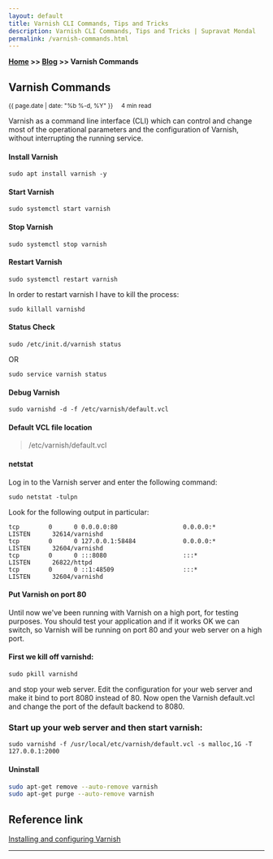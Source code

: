 ```yaml
---
layout: default
title: Varnish CLI Commands, Tips and Tricks
description: Varnish CLI Commands, Tips and Tricks | Supravat Mondal
permalink: /varnish-commands.html
---
```

**[Home](https://supravatm.github.io/) >> [Blog](https://supravatm.github.io/blogs.html) >> Varnish Commands**

## Varnish Commands
<small>
    <i class="fa-regular fa-calendar"></i> {{ page.date | date: "%b %-d, %Y" }}  &nbsp; &nbsp;
    <i class="fa-regular fa-clock"></i> 4 min read
</small>

Varnish  as  a  command  line  interface  (CLI)  which  can control and change most of the operational parameters and the configuration of Varnish, without interrupting the  running service.


#### Install Varnish ####

```ssh
sudo apt install varnish -y
```

#### Start Varnish ####

```ssh
sudo systemctl start varnish
```

#### Stop Varnish ### 

```ssh
sudo systemctl stop varnish
```

#### Restart Varnish ####

```ssh
sudo systemctl restart varnish
```

In order to restart varnish I have to kill the process:

```console
sudo killall varnishd
```

#### Status Check ####

```ssh
sudo /etc/init.d/varnish status
```
  OR
```ssh
sudo service varnish status
```

#### Debug Varnish #### 

```ssh
sudo varnishd -d -f /etc/varnish/default.vcl
```


#### Default VCL file location #### 

> /etc/varnish/default.vcl

#### netstat #### 

Log in to the Varnish server and enter the following command:

```ssh
sudo netstat -tulpn
```

Look for the following output in particular:

```ssh
tcp        0      0 0.0.0.0:80                  0.0.0.0:*               LISTEN      32614/varnishd
tcp        0      0 127.0.0.1:58484             0.0.0.0:*               LISTEN      32604/varnishd
tcp        0      0 :::8080                     :::*                    LISTEN      26822/httpd
tcp        0      0 ::1:48509                   :::*                    LISTEN      32604/varnishd
```


#### Put Varnish on port 80 #### 

Until now we've been running with Varnish on a high port, for testing purposes. You should test your application and if it works OK we can switch, so Varnish will be running on port 80 and your web server on a high port.

#### First we kill off varnishd: #### 

```ssh
sudo pkill varnishd
```

and stop your web server. Edit the configuration for your web server and make it bind to port 8080 instead of 80. Now open the Varnish default.vcl and change the port of the default backend to 8080.

### Start up your web server and then start varnish: ### 

```ssh
sudo varnishd -f /usr/local/etc/varnish/default.vcl -s malloc,1G -T 127.0.0.1:2000
```

#### Uninstall ####

```bash
sudo apt-get remove --auto-remove varnish
sudo apt-get purge --auto-remove varnish
```

## Reference link

[Installing and configuring Varnish](https://www.varnish-software.com/wiki/content/tutorials/varnish/varnish_ubuntu.html)

_________________

